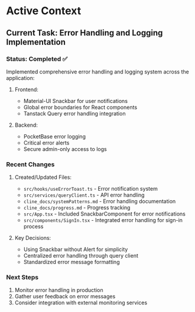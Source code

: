 # Active Context

## Current Task: Error Handling and Logging Implementation

### Status: Completed ✅

Implemented comprehensive error handling and logging system across the application:

1. Frontend:
   - Material-UI Snackbar for user notifications
   - Global error boundaries for React components
   - Tanstack Query error handling integration

2. Backend:
   - PocketBase error logging
   - Critical error alerts
   - Secure admin-only access to logs

### Recent Changes

1. Created/Updated Files:
   - `src/hooks/useErrorToast.ts` - Error notification system
   - `src/services/queryClient.ts` - API error handling
   - `cline_docs/systemPatterns.md` - Error handling documentation
   - `cline_docs/progress.md` - Progress tracking
   - `src/App.tsx` - Included SnackbarComponent for error notifications
   - `src/components/SignIn.tsx` - Integrated error handling for sign-in process

2. Key Decisions:
   - Using Snackbar without Alert for simplicity
   - Centralized error handling through query client
   - Standardized error message formatting

### Next Steps

1. Monitor error handling in production
2. Gather user feedback on error messages
3. Consider integration with external monitoring services
